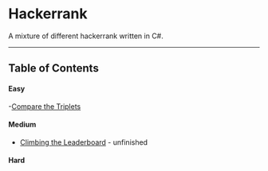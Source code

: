# Hackerrank
A mixture of different hackerrank written in C#.

---

## Table of Contents

#### Easy

-[Compare the Triplets](/Easy/CompareTheTriplets/CompareTheTriplets)

#### Medium

- [Climbing the Leaderboard](Medium/ClimbingTheLeaderBoard/ClimbingTheLeaderBoard) - unfinished

#### Hard